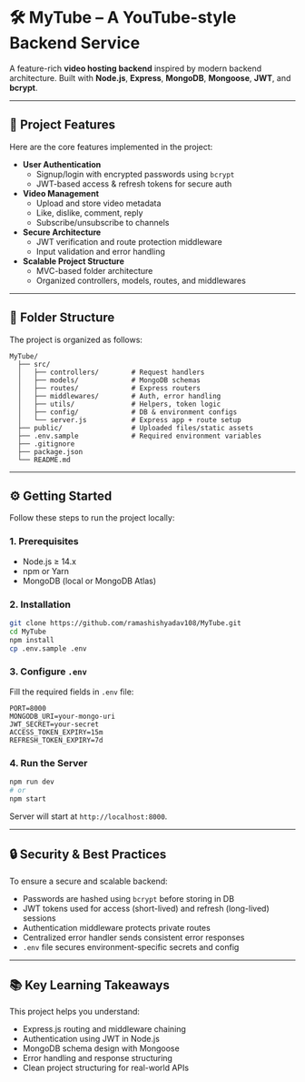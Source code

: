 # 🛠️ MyTube – A YouTube-style Backend Service

A feature-rich **video hosting backend** inspired by modern backend architecture. Built with **Node.js**, **Express**, **MongoDB**, **Mongoose**, **JWT**, and **bcrypt**.

---

## 🧩 Project Features

Here are the core features implemented in the project:

- **User Authentication**  
  - Signup/login with encrypted passwords using `bcrypt`  
  - JWT-based access & refresh tokens for secure auth  
- **Video Management**  
  - Upload and store video metadata  
  - Like, dislike, comment, reply  
  - Subscribe/unsubscribe to channels  
- **Secure Architecture**  
  - JWT verification and route protection middleware  
  - Input validation and error handling  
- **Scalable Project Structure**  
  - MVC-based folder architecture  
  - Organized controllers, models, routes, and middlewares  

---

## 📂 Folder Structure

The project is organized as follows:

```
MyTube/
  ├── src/
  │   ├── controllers/        # Request handlers  
  │   ├── models/             # MongoDB schemas  
  │   ├── routes/             # Express routers  
  │   ├── middlewares/        # Auth, error handling  
  │   ├── utils/              # Helpers, token logic  
  │   ├── config/             # DB & environment configs  
  │   └── server.js           # Express app + route setup  
  ├── public/                 # Uploaded files/static assets  
  ├── .env.sample             # Required environment variables  
  ├── .gitignore              
  ├── package.json            
  └── README.md
```

---

## ⚙️ Getting Started

Follow these steps to run the project locally:

### 1. Prerequisites

- Node.js ≥ 14.x  
- npm or Yarn  
- MongoDB (local or MongoDB Atlas)

### 2. Installation

```bash
git clone https://github.com/ramashishyadav108/MyTube.git
cd MyTube
npm install
cp .env.sample .env
```

### 3. Configure `.env`

Fill the required fields in `.env` file:

```
PORT=8000
MONGODB_URI=your-mongo-uri
JWT_SECRET=your-secret
ACCESS_TOKEN_EXPIRY=15m
REFRESH_TOKEN_EXPIRY=7d
```

### 4. Run the Server

```bash
npm run dev
# or
npm start
```

Server will start at `http://localhost:8000`.

---


## 🔒 Security & Best Practices

To ensure a secure and scalable backend:

- Passwords are hashed using `bcrypt` before storing in DB  
- JWT tokens used for access (short-lived) and refresh (long-lived) sessions  
- Authentication middleware protects private routes  
- Centralized error handler sends consistent error responses  
- `.env` file secures environment-specific secrets and config

---

## 📚 Key Learning Takeaways

This project helps you understand:

- Express.js routing and middleware chaining  
- Authentication using JWT in Node.js  
- MongoDB schema design with Mongoose  
- Error handling and response structuring  
- Clean project structuring for real-world APIs
